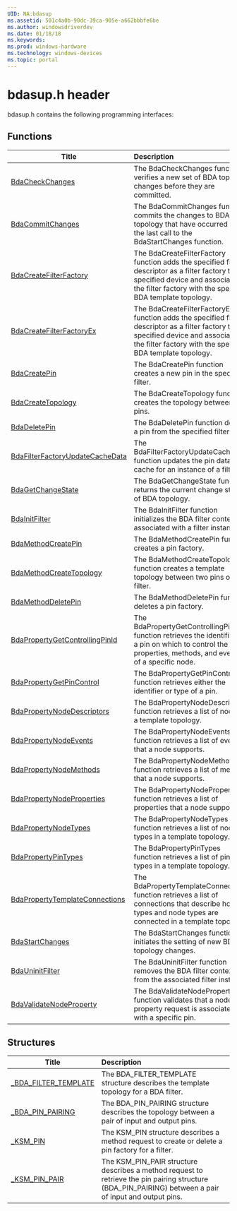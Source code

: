 ```yaml
---
UID: NA:bdasup
ms.assetid: 501c4a0b-90dc-39ca-905e-a662bbbfe6be
ms.author: windowsdriverdev
ms.date: 01/18/18
ms.keywords: 
ms.prod: windows-hardware
ms.technology: windows-devices
ms.topic: portal
---
```


# bdasup.h header



bdasup.h contains the following programming interfaces:





## Functions
| Title | Description |
| ---- |:---- |
| [BdaCheckChanges](nf-bdasup-bdacheckchanges.md) | The BdaCheckChanges function verifies a new set of BDA topology changes before they are committed. |
| [BdaCommitChanges](nf-bdasup-bdacommitchanges.md) | The BdaCommitChanges function commits the changes to BDA topology that have occurred since the last call to the BdaStartChanges function. |
| [BdaCreateFilterFactory](nf-bdasup-bdacreatefilterfactory.md) | The BdaCreateFilterFactory function adds the specified filter descriptor as a filter factory to the specified device and associates the filter factory with the specified BDA template topology. |
| [BdaCreateFilterFactoryEx](nf-bdasup-bdacreatefilterfactoryex.md) | The BdaCreateFilterFactoryEx function adds the specified filter descriptor as a filter factory to the specified device and associates the filter factory with the specified BDA template topology. |
| [BdaCreatePin](nf-bdasup-bdacreatepin.md) | The BdaCreatePin function creates a new pin in the specified filter. |
| [BdaCreateTopology](nf-bdasup-bdacreatetopology.md) | The BdaCreateTopology function creates the topology between two pins. |
| [BdaDeletePin](nf-bdasup-bdadeletepin.md) | The BdaDeletePin function deletes a pin from the specified filter. |
| [BdaFilterFactoryUpdateCacheData](nf-bdasup-bdafilterfactoryupdatecachedata.md) | The BdaFilterFactoryUpdateCacheData function updates the pin data cache for an instance of a filter. |
| [BdaGetChangeState](nf-bdasup-bdagetchangestate.md) | The BdaGetChangeState function returns the current change state of BDA topology. |
| [BdaInitFilter](nf-bdasup-bdainitfilter.md) | The BdaInitFilter function initializes the BDA filter context associated with a filter instance. |
| [BdaMethodCreatePin](nf-bdasup-bdamethodcreatepin.md) | The BdaMethodCreatePin function creates a pin factory. |
| [BdaMethodCreateTopology](nf-bdasup-bdamethodcreatetopology.md) | The BdaMethodCreateTopology function creates a template topology between two pins of a filter. |
| [BdaMethodDeletePin](nf-bdasup-bdamethoddeletepin.md) | The BdaMethodDeletePin function deletes a pin factory. |
| [BdaPropertyGetControllingPinId](nf-bdasup-bdapropertygetcontrollingpinid.md) | The BdaPropertyGetControllingPinId function retrieves the identifier of a pin on which to control the properties, methods, and events of a specific node. |
| [BdaPropertyGetPinControl](nf-bdasup-bdapropertygetpincontrol.md) | The BdaPropertyGetPinControl function retrieves either the identifier or type of a pin. |
| [BdaPropertyNodeDescriptors](nf-bdasup-bdapropertynodedescriptors.md) | The BdaPropertyNodeDescriptors function retrieves a list of nodes in a template topology. |
| [BdaPropertyNodeEvents](nf-bdasup-bdapropertynodeevents.md) | The BdaPropertyNodeEvents function retrieves a list of events that a node supports. |
| [BdaPropertyNodeMethods](nf-bdasup-bdapropertynodemethods.md) | The BdaPropertyNodeMethods function retrieves a list of methods that a node supports. |
| [BdaPropertyNodeProperties](nf-bdasup-bdapropertynodeproperties.md) | The BdaPropertyNodeProperties function retrieves a list of properties that a node supports. |
| [BdaPropertyNodeTypes](nf-bdasup-bdapropertynodetypes.md) | The BdaPropertyNodeTypes function retrieves a list of node types in a template topology. |
| [BdaPropertyPinTypes](nf-bdasup-bdapropertypintypes.md) | The BdaPropertyPinTypes function retrieves a list of pin types in a template topology. |
| [BdaPropertyTemplateConnections](nf-bdasup-bdapropertytemplateconnections.md) | The BdaPropertyTemplateConnections function retrieves a list of connections that describe how pin types and node types are connected in a template topology. |
| [BdaStartChanges](nf-bdasup-bdastartchanges.md) | The BdaStartChanges function initiates the setting of new BDA topology changes. |
| [BdaUninitFilter](nf-bdasup-bdauninitfilter.md) | The BdaUninitFilter function removes the BDA filter context from the associated filter instance. |
| [BdaValidateNodeProperty](nf-bdasup-bdavalidatenodeproperty.md) | The BdaValidateNodeProperty function validates that a node property request is associated with a specific pin. |



## Structures
| Title | Description |
| ---- |:---- |
| [_BDA_FILTER_TEMPLATE](ns-bdasup-_bda_filter_template.md) | The BDA_FILTER_TEMPLATE structure describes the template topology for a BDA filter. |
| [_BDA_PIN_PAIRING](ns-bdasup-_bda_pin_pairing.md) | The BDA_PIN_PAIRING structure describes the topology between a pair of input and output pins. |
| [_KSM_PIN](ns-bdasup-_ksm_pin.md) | The KSM_PIN structure describes a method request to create or delete a pin factory for a filter. |
| [_KSM_PIN_PAIR](ns-bdasup-_ksm_pin_pair.md) | The KSM_PIN_PAIR structure describes a method request to retrieve the pin pairing structure (BDA_PIN_PAIRING) between a pair of input and output pins. |
